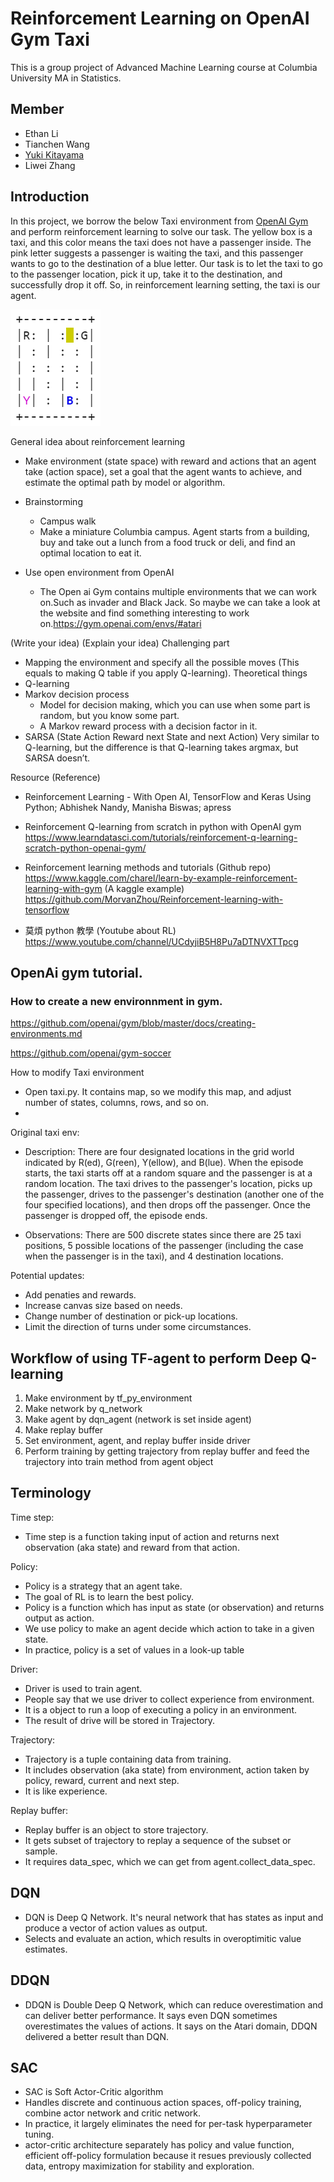 # Reinforcement Learning on OpenAI Gym Taxi

This is a group project of Advanced Machine Learning course at Columbia University MA in Statistics.

## Member   
* Ethan Li
* Tianchen Wang
* [Yuki Kitayama](https://github.com/yukikitayama)
* Liwei Zhang
  
## Introduction

In this project, we borrow the below Taxi environment from [OpenAI Gym](https://gym.openai.com/) and perform reinforcement learning to solve our task. The yellow box is a taxi, and this color means the taxi does not have a passenger inside. The pink letter suggests a passenger is waiting the taxi, and this passenger wants to go to the destination of a blue letter. Our task is to let the taxi to go to the passenger location, pick it up, take it to the destination, and successfully drop it off. So, in reinforcement learning setting, the taxi is our agent.

![taxi_env][1]

[1]:https://github.com/tw2665/AML-Project-/blob/master/images/taxi_env.png?style=centerme



General idea about reinforcement learning

  * Make environment (state space) with reward and actions that an agent take (action space), set a goal that the agent wants to achieve, and estimate the optimal path by model or algorithm. 
  
  * Brainstorming 
    * Campus walk
     * Make a miniature Columbia campus. Agent starts from a building, buy and take out a lunch from a food truck or deli, and find an optimal location to eat it.
     
  * Use open environment from OpenAI
    * The Open ai Gym contains multiple environments that we can work on.Such as invader and Black Jack.  So maybe we can take a look at the website and find something interesting to work on.https://gym.openai.com/envs/#atari
    
(Write your idea) 
(Explain your idea) 
Challenging part
  * Mapping the environment and specify all the possible moves (This equals to making Q table if you apply Q-learning).
Theoretical things
  * Q-learning
  * Markov decision process
    * Model for decision making, which you can use when some part is random, but you know some part.
    * A Markov reward process with a decision factor in it.
  * SARSA (State Action Reward next State and next Action)
Very similar to Q-learning, but the difference is that Q-learning takes argmax, but SARSA doesn’t.

Resource (Reference)
  * Reinforcement Learning - With Open AI, TensorFlow and Keras Using Python; Abhishek Nandy, Manisha Biswas; apress
  
  * Reinforcement Q-learning from scratch in python with OpenAI gym
  https://www.learndatasci.com/tutorials/reinforcement-q-learning-scratch-python-openai-gym/
  
  
  * Reinforcement learning methods and tutorials (Github repo)
  https://www.kaggle.com/charel/learn-by-example-reinforcement-learning-with-gym (A kaggle example)
  https://github.com/MorvanZhou/Reinforcement-learning-with-tensorflow
  
  * 莫煩 python 教學 (Youtube about RL)
  https://www.youtube.com/channel/UCdyjiB5H8Pu7aDTNVXTTpcg
  
## OpenAi gym tutorial.

### How to create a new environnment in gym.

https://github.com/openai/gym/blob/master/docs/creating-environments.md

https://github.com/openai/gym-soccer

How to modify Taxi environment
  * Open taxi.py. It contains map, so we modify this map, and adjust number of states, columns, rows, and so on.
  * 
  
  
  
Original taxi env:

  * Description: There are four designated locations in the grid world indicated by R(ed), G(reen), Y(ellow), and B(lue). When the episode starts, the taxi starts off at a random square and the passenger is at a random location. The taxi drives to the passenger's location, picks up the passenger, drives to the passenger's destination (another one of the four specified locations), and then drops off the passenger. Once the passenger is dropped off, the episode ends.

  * Observations: There are 500 discrete states since there are 25 taxi positions, 5 possible locations of the passenger (including the case when the passenger is in the taxi), and 4 destination locations. 
  
  
 Potential updates:
 
 * Add penaties and rewards. 
 * Increase canvas size based on needs.
 * Change number of destination or pick-up locations.
 * Limit the direction of turns under some circumstances.

## Workflow of using TF-agent to perform Deep Q-learning

1. Make environment by tf_py_environment
2. Make network by q_network
3. Make agent by dqn_agent (network is set inside agent)
4. Make replay buffer
5. Set environment, agent, and replay buffer inside driver
6. Perform training by getting trajectory from replay buffer and feed the trajectory into train method from agent object 

## Terminology

Time step:

* Time step is a function taking input of action and returns next observation (aka state) and reward from that action. 

Policy:
 
* Policy is a strategy that an agent take.
* The goal of RL is to learn the best policy.
* Policy is a function which has input as state (or observation) and returns output as action.
* We use policy to make an agent decide which action to take in a given state.
* In practice, policy is a set of values in a look-up table

Driver:

* Driver is used to train agent.
* People say that we use driver to collect experience from environment.
* It is a object to run a loop of executing a policy in an environment.
* The result of drive will be stored in Trajectory.

Trajectory:

* Trajectory is a tuple containing data from training.
* It includes observation (aka state) from environment, action taken by policy, reward, current and next step.
* It is like experience.

Replay buffer:

* Replay buffer is an object to store trajectory.
* It gets subset of trajectory to replay a sequence of the subset or sample.
* It requires data_spec, which we can get from agent.collect_data_spec.

## DQN

* DQN is Deep Q Network. It's neural network that has states as input and produce a vector of action values as output.
* Selects and evaluate an action, which results in overoptimitic value estimates.

## DDQN

* DDQN is Double Deep Q Network, which can reduce overestimation and can deliver better performance. It says even DQN sometimes overestimates the values of actions. It says on the Atari domain, DDQN delivered a better result than DQN.

## SAC

* SAC is Soft Actor-Critic algorithm
* Handles discrete and continuous action spaces, off-policy training, combine actor network and critic network.
* In practice, it largely eliminates the need for per-task hyperparameter tuning.
* actor-critic architecture separately has policy and value function, efficient off-policy formulation because it resues previously collected data, entropy maximization for stability and exploration.

